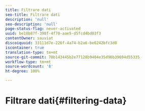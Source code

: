 ```yaml
---
title: Filtrare dati
seo-title: Filtrare dati
description: 'null'
seo-description: 'null'
page-status-flag: never-activated
uuid: be18b87f-398f-4f70-aae5-d5fcd4bd03f3
contentOwner: sauviat
discoiquuid: 33111d7e-226f-4a74-b2a6-be6242bfc3d0
iscontainer: true
translation-type: tm+mt
source-git-commit: 70b143445b2e77128b9404e35d96b39694d55335
workflow-type: tm+mt
source-wordcount: '8'
ht-degree: 100%

---
```



# Filtrare dati{#filtering-data}

